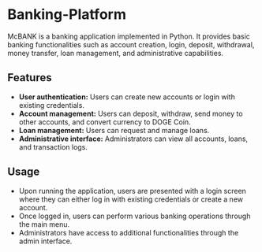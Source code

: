 # Banking-Platform
McBANK is a banking application implemented in Python. It provides basic banking functionalities such as account creation, login, deposit, withdrawal, money transfer, loan management, and administrative capabilities.

## Features

- **User authentication:** Users can create new accounts or login with existing credentials.
- **Account management:** Users can deposit, withdraw, send money to other accounts, and convert currency to DOGE Coin.
- **Loan management:** Users can request and manage loans.
- **Administrative interface:** Administrators can view all accounts, loans, and transaction logs.

## Usage

- Upon running the application, users are presented with a login screen where they can either log in with existing credentials or create a new account.
- Once logged in, users can perform various banking operations through the main menu.
- Administrators have access to additional functionalities through the admin interface.

